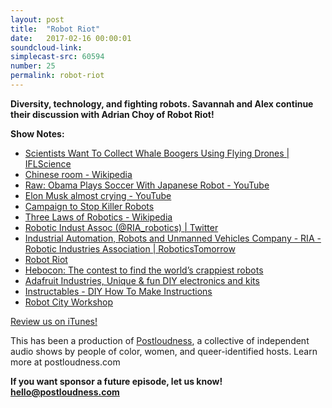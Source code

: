 ```yaml
---
layout: post
title:  "Robot Riot"
date:   2017-02-16 00:00:01
soundcloud-link:
simplecast-src: 60594
number: 25
permalink: robot-riot
---
```


**Diversity, technology, and fighting robots. Savannah and Alex continue their discussion with Adrian Choy of Robot Riot!**

**Show Notes:**

- [Scientists Want To Collect Whale Boogers Using Flying Drones | IFLScience](http://www.iflscience.com/technology/scientists-want-collect-whale-boogers-using-flying-drones/)
- [Chinese room - Wikipedia](https://en.wikipedia.org/wiki/Chinese_room)
- [Raw: Obama Plays Soccer With Japanese Robot - YouTube](https://www.youtube.com/watch?v=ag2vk6coBpI)
- [Elon Musk almost crying - YouTube](https://www.youtube.com/watch?v=8P8UKBAOfGo)
- [Campaign to Stop Killer Robots](https://www.stopkillerrobots.org/)
- [Three Laws of Robotics - Wikipedia](https://en.wikipedia.org/wiki/Three_Laws_of_Robotics)
- [Robotic Indust Assoc (@RIA_robotics) | Twitter](https://twitter.com/RIA_robotics?ref_src=twsrc%5Egoogle%7Ctwcamp%5Eserp%7Ctwgr%5Eauthor)
- [Industrial Automation, Robots and Unmanned Vehicles Company - RIA - Robotic Industries Association | RoboticsTomorrow](http://www.roboticstomorrow.com/company_directory/ria--robotic-industries-association/10138)
- [Robot Riot](https://www.facebook.com/Robot-Riot-729238500510141/)
- [Hebocon: The contest to find the world’s crappiest robots](https://www.engadget.com/2016/08/14/hebocon-the-worlds-crappiest-robots/)
- [Adafruit Industries, Unique & fun DIY electronics and kits](https://www.adafruit.com/)
- [Instructables - DIY How To Make Instructions](http://www.instructables.com/)
- [Robot City Workshop](http://www.robotcityworkshop.com/)

[Review us on iTunes!](https://itunes.apple.com/us/podcast/roboism/id1008492610?mt=2)

This has been a production of [Postloudness](http://www.postloudness.com/), a collective of independent audio shows by people of color, women, and queer-identified hosts. Learn more at postloudness.com

**If you want sponsor a future episode, let us know! hello@postloudness.com**
